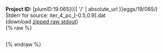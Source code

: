**Project ID:** [plumID:19.065]({{ '/' | absolute_url }}eggs/19/065/)  
Stderr for source:  iter_4_pc_[-0.5,0.9].dat   
(download [zipped raw stdout](iter_4_pc_[-0.5,0.9].dat.plumed_master.stdout.txt.zip))  
{% raw %}
<pre>
</pre>
{% endraw %}
